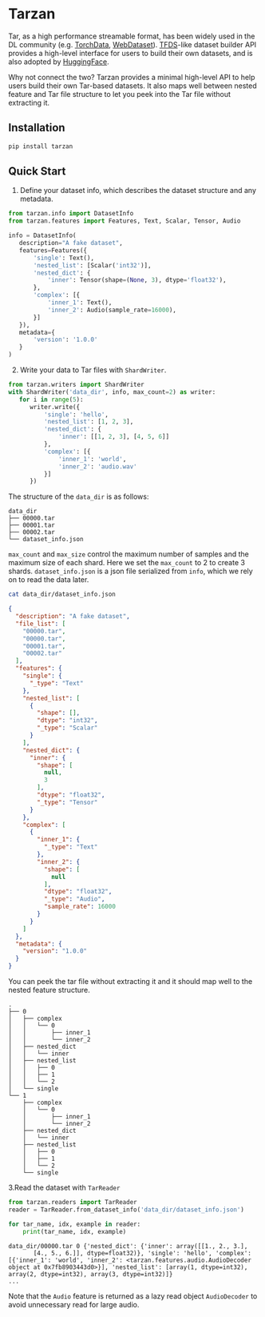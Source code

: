 # Tarzan

Tar, as a high performance streamable format, has been widely used in the DL community
(e.g. [TorchData](https://github.com/pytorch/data), [WebDataset](https://github.com/webdataset/webdataset)).
[TFDS](https://www.tensorflow.org/datasets/add_dataset)-like dataset builder API provides a high-level interface for
users to build their own datasets, and is also adopted
by [HuggingFace](https://huggingface.co/docs/datasets/main/en/image_dataset#loading-script).

Why not connect the two? Tarzan provides a minimal high-level API to help users build their own Tar-based datasets. It
also maps well between nested feature and Tar file structure to let you peek into the Tar file without extracting it.

## Installation

```bash
pip install tarzan
```

## Quick Start

1. Define your dataset info, which describes the dataset structure and any metadata.
```python
from tarzan.info import DatasetInfo
from tarzan.features import Features, Text, Scalar, Tensor, Audio

info = DatasetInfo(
   description="A fake dataset",
   features=Features({
       'single': Text(),
       'nested_list': [Scalar('int32')],
       'nested_dict': {
           'inner': Tensor(shape=(None, 3), dtype='float32'),
       },
       'complex': [{
           'inner_1': Text(),
           'inner_2': Audio(sample_rate=16000),
       }]
   }),
   metadata={
       'version': '1.0.0'
   }
)
```

2. Write your data to Tar files with `ShardWriter`.
```python
from tarzan.writers import ShardWriter 
with ShardWriter('data_dir', info, max_count=2) as writer:
   for i in range(5):
      writer.write({
          'single': 'hello',
          'nested_list': [1, 2, 3],
          'nested_dict': {
              'inner': [[1, 2, 3], [4, 5, 6]]
          },
          'complex': [{
              'inner_1': 'world',
              'inner_2': 'audio.wav'
          }]
      })
```
The structure of the `data_dir` is as follows:
```text
data_dir
├── 00000.tar
├── 00001.tar
├── 00002.tar
└── dataset_info.json
```
`max_count` and `max_size` control the maximum number of samples and the maximum size of each shard. Here we set the
`max_count` to 2 to create 3 shards.
`dataset_info.json` is a json file serialized from `info`, which we rely on to read the data later.
```bash
cat data_dir/dataset_info.json
```
```json
{
  "description": "A fake dataset",
  "file_list": [
    "00000.tar",
    "00000.tar",
    "00001.tar",
    "00002.tar"
  ],
  "features": {
    "single": {
      "_type": "Text"
    },
    "nested_list": [
      {
        "shape": [],
        "dtype": "int32",
        "_type": "Scalar"
      }
    ],
    "nested_dict": {
      "inner": {
        "shape": [
          null,
          3
        ],
        "dtype": "float32",
        "_type": "Tensor"
      }
    },
    "complex": [
      {
        "inner_1": {
          "_type": "Text"
        },
        "inner_2": {
          "shape": [
            null
          ],
          "dtype": "float32",
          "_type": "Audio",
          "sample_rate": 16000
        }
      }
    ]
  },
  "metadata": {
    "version": "1.0.0"
  }
}
```
You can peek the tar file without extracting it and it should map well to the nested feature structure.
```text
.
├── 0
│   ├── complex
│   │   └── 0
│   │       ├── inner_1
│   │       └── inner_2
│   ├── nested_dict
│   │   └── inner
│   ├── nested_list
│   │   ├── 0
│   │   ├── 1
│   │   └── 2
│   └── single
└── 1
    ├── complex
    │   └── 0
    │       ├── inner_1
    │       └── inner_2
    ├── nested_dict
    │   └── inner
    ├── nested_list
    │   ├── 0
    │   ├── 1
    │   └── 2
    └── single
```
3.Read the dataset with `TarReader`
```python
from tarzan.readers import TarReader
reader = TarReader.from_dataset_info('data_dir/dataset_info.json')

for tar_name, idx, example in reader:
    print(tar_name, idx, example)
```
```text
data_dir/00000.tar 0 {'nested_dict': {'inner': array([[1., 2., 3.],
       [4., 5., 6.]], dtype=float32)}, 'single': 'hello', 'complex': [{'inner_1': 'world', 'inner_2': <tarzan.features.audio.AudioDecoder object at 0x7fb8903443d0>}], 'nested_list': [array(1, dtype=int32), array(2, dtype=int32), array(3, dtype=int32)]}
...
```
Note that the `Audio` feature is returned as a lazy read object `AudioDecoder` to avoid unnecessary read for large audio.
